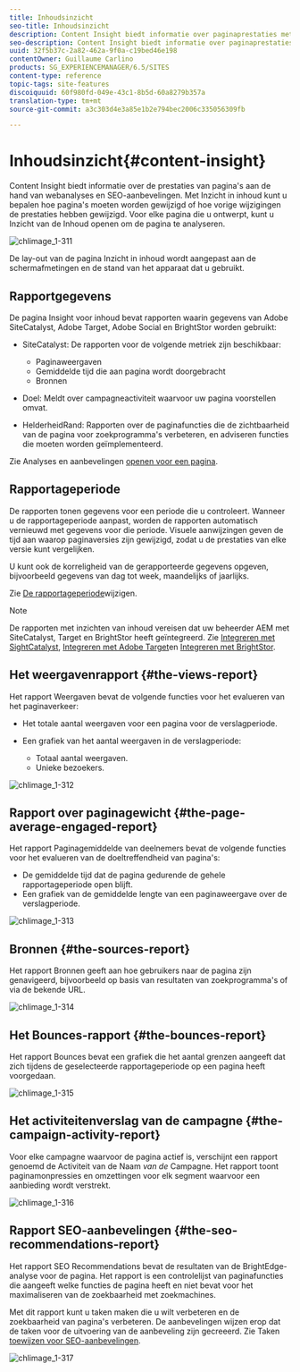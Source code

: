 ```yaml
---
title: Inhoudsinzicht
seo-title: Inhoudsinzicht
description: Content Insight biedt informatie over paginaprestaties met behulp van webanalyses en SEO-aanbevelingen
seo-description: Content Insight biedt informatie over paginaprestaties met behulp van webanalyses en SEO-aanbevelingen
uuid: 32f5b37c-2a82-462a-9f0a-c19bed46e198
contentOwner: Guillaume Carlino
products: SG_EXPERIENCEMANAGER/6.5/SITES
content-type: reference
topic-tags: site-features
discoiquuid: 60f980fd-049e-43c1-8b5d-60a8279b357a
translation-type: tm+mt
source-git-commit: a3c303d4e3a85e1b2e794bec2006c335056309fb

---
```



# Inhoudsinzicht{#content-insight}

Content Insight biedt informatie over de prestaties van pagina&#39;s aan de hand van webanalyses en SEO-aanbevelingen. Met Inzicht in inhoud kunt u bepalen hoe pagina&#39;s moeten worden gewijzigd of hoe vorige wijzigingen de prestaties hebben gewijzigd. Voor elke pagina die u ontwerpt, kunt u Inzicht van de Inhoud openen om de pagina te analyseren.

![chlimage_1-311](assets/chlimage_1-311.png)

De lay-out van de pagina Inzicht in inhoud wordt aangepast aan de schermafmetingen en de stand van het apparaat dat u gebruikt.

## Rapportgegevens

De pagina Insight voor inhoud bevat rapporten waarin gegevens van Adobe SiteCatalyst, Adobe Target, Adobe Social en BrightStor worden gebruikt:

* SiteCatalyst: De rapporten voor de volgende metriek zijn beschikbaar:

   * Paginaweergaven
   * Gemiddelde tijd die aan pagina wordt doorgebracht
   * Bronnen

* Doel: Meldt over campagneactiviteit waarvoor uw pagina voorstellen omvat.
* HelderheidRand: Rapporten over de paginafuncties die de zichtbaarheid van de pagina voor zoekprogramma&#39;s verbeteren, en adviseren functies die moeten worden geïmplementeerd.

Zie Analyses en aanbevelingen [openen voor een pagina](/help/sites-authoring/ci-analyze.md#opening-analytics-and-recommendations-for-a-page).

## Rapportageperiode

De rapporten tonen gegevens voor een periode die u controleert. Wanneer u de rapportageperiode aanpast, worden de rapporten automatisch vernieuwd met gegevens voor die periode. Visuele aanwijzingen geven de tijd aan waarop paginaversies zijn gewijzigd, zodat u de prestaties van elke versie kunt vergelijken.

U kunt ook de korreligheid van de gerapporteerde gegevens opgeven, bijvoorbeeld gegevens van dag tot week, maandelijks of jaarlijks.

Zie [De rapportageperiode](/help/sites-authoring/ci-analyze.md#changing-the-reporting-period)wijzigen.

>[!NOTE]
>
>De rapporten met inzichten van inhoud vereisen dat uw beheerder AEM met SiteCatalyst, Target en BrightStor heeft geïntegreerd. Zie [Integreren met SightCatalyst](/help/sites-administering/adobeanalytics.md), [Integreren met Adobe Target](/help/sites-administering/target.md)en [Integreren met BrightStor](/help/sites-administering/brightedge.md).

## Het weergavenrapport {#the-views-report}

Het rapport Weergaven bevat de volgende functies voor het evalueren van het paginaverkeer:

* Het totale aantal weergaven voor een pagina voor de verslagperiode.
* Een grafiek van het aantal weergaven in de verslagperiode:

   * Totaal aantal weergaven.
   * Unieke bezoekers.

![chlimage_1-312](assets/chlimage_1-312.png)

## Rapport over paginagewicht {#the-page-average-engaged-report}

Het rapport Paginagemiddelde van deelnemers bevat de volgende functies voor het evalueren van de doeltreffendheid van pagina&#39;s:

* De gemiddelde tijd dat de pagina gedurende de gehele rapportageperiode open blijft.
* Een grafiek van de gemiddelde lengte van een paginaweergave over de verslagperiode.

![chlimage_1-313](assets/chlimage_1-313.png)

## Bronnen {#the-sources-report}

Het rapport Bronnen geeft aan hoe gebruikers naar de pagina zijn genavigeerd, bijvoorbeeld op basis van resultaten van zoekprogramma&#39;s of via de bekende URL.

![chlimage_1-314](assets/chlimage_1-314.png)

## Het Bounces-rapport {#the-bounces-report}

Het rapport Bounces bevat een grafiek die het aantal grenzen aangeeft dat zich tijdens de geselecteerde rapportageperiode op een pagina heeft voorgedaan.

![chlimage_1-315](assets/chlimage_1-315.png)

## Het activiteitenverslag van de campagne {#the-campaign-activity-report}

Voor elke campagne waarvoor de pagina actief is, verschijnt een rapport genoemd de Activiteit van de Naam *van de* Campagne. Het rapport toont paginamonpressies en omzettingen voor elk segment waarvoor een aanbieding wordt verstrekt.

![chlimage_1-316](assets/chlimage_1-316.png)

## Rapport SEO-aanbevelingen {#the-seo-recommendations-report}

Het rapport SEO Recommendations bevat de resultaten van de BrightEdge-analyse voor de pagina. Het rapport is een controlelijst van paginafuncties die aangeeft welke functies de pagina heeft en niet bevat voor het maximaliseren van de zoekbaarheid met zoekmachines.

Met dit rapport kunt u taken maken die u wilt verbeteren en de zoekbaarheid van pagina&#39;s verbeteren. De aanbevelingen wijzen erop dat de taken voor de uitvoering van de aanbeveling zijn gecreeerd. Zie Taken [toewijzen voor SEO-aanbevelingen](/help/sites-authoring/ci-analyze.md#assigning-tasks-for-seo-recommendations).

![chlimage_1-317](assets/chlimage_1-317.png)

